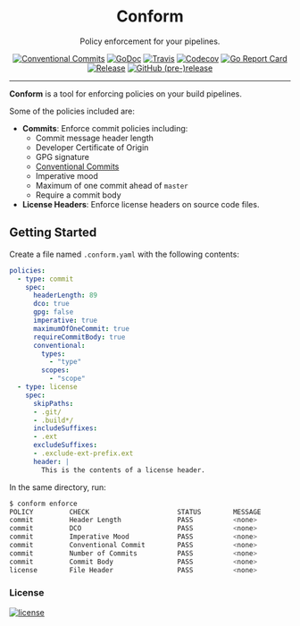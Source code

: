 <p align="center">
  <h1 align="center">Conform</h1>
  <p align="center">Policy enforcement for your pipelines.</p>
  <p align="center">
    <a href="https://conventionalcommits.org"><img alt="Conventional Commits" src="https://img.shields.io/badge/Conventional%20Commits-1.0.0-yellow.svg?style=flat-square"></a>
    <a href="https://godoc.org/github.com/autonomy/conform"><img alt="GoDoc" src="http://img.shields.io/badge/godoc-reference-blue.svg?style=flat-square"></a>
    <a href="https://travis-ci.org/autonomy/conform"><img alt="Travis" src="https://img.shields.io/travis/autonomy/conform.svg?style=flat-square"></a>
    <a href="https://codecov.io/gh/autonomy/conform"><img alt="Codecov" src="https://img.shields.io/codecov/c/github/autonomy/conform.svg?style=flat-square"></a>
    <a href="https://goreportcard.com/report/github.com/autonomy/conform"><img alt="Go Report Card" src="https://goreportcard.com/badge/github.com/autonomy/conform?style=flat-square"></a>
    <a href="https://github.com/autonomy/conform/releases/latest"><img alt="Release" src="https://img.shields.io/github/release/autonomy/conform.svg?style=flat-square"></a>
    <a href="https://github.com/autonomy/conform/releases/latest"><img alt="GitHub (pre-)release" src="https://img.shields.io/github/release/autonomy/conform/all.svg?style=flat-square"></a>
  </p>
</p>

---

**Conform** is a tool for enforcing policies on your build pipelines.

Some of the policies included are:

- **Commits**: Enforce commit policies including:
  - Commit message header length
  - Developer Certificate of Origin
  - GPG signature
  - [Conventional Commits](https://www.conventionalcommits.org)
  - Imperative mood
  - Maximum of one commit ahead of `master`
  - Require a commit body
- **License Headers**: Enforce license headers on source code files.

## Getting Started

Create a file named `.conform.yaml` with the following contents:

```yaml
policies:
  - type: commit
    spec:
      headerLength: 89
      dco: true
      gpg: false
      imperative: true
      maximumOfOneCommit: true
      requireCommitBody: true
      conventional:
        types:
          - "type"
        scopes:
          - "scope"
  - type: license
    spec:
      skipPaths:
      - .git/
      - .build*/
      includeSuffixes:
      - .ext
      excludeSuffixes:
      - .exclude-ext-prefix.ext
      header: |
        This is the contents of a license header.
```

In the same directory, run:

```bash
$ conform enforce
POLICY         CHECK                      STATUS        MESSAGE
commit         Header Length              PASS          <none>
commit         DCO                        PASS          <none>
commit         Imperative Mood            PASS          <none>
commit         Conventional Commit        PASS          <none>
commit         Number of Commits          PASS          <none>
commit         Commit Body                PASS          <none>
license        File Header                PASS          <none>
```

### License
[![license](https://img.shields.io/github/license/autonomy/conform.svg?style=flat-square)](https://github.com/autonomy/conform/blob/master/LICENSE)
